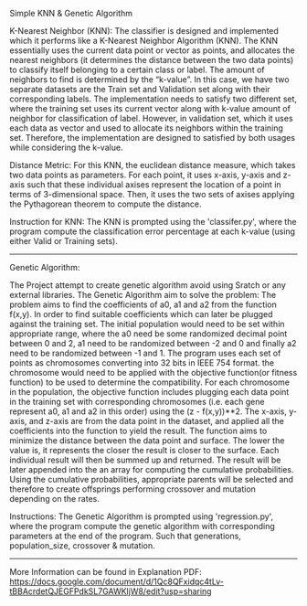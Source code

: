 Simple KNN & Genetic Algorithm

K-Nearest Neighbor (KNN):
The classifier is designed and implemented which it performs like a K-Nearest Neighbor Algorithm (KNN). 
The KNN essentially uses the current data point or vector as points, and allocates the nearest neighbors (it determines the distance between the two data points) to classify itself belonging to a 
certain class or label. The amount of neighbors to find is determined by the “k-value”. In this case, we have two separate datasets are the Train set and Validation set along with their corresponding 
labels. The implementation needs to satisfy two different set, where the training set uses its current vector along with k-value amount of neighbor for classification of label. However, in validation 
set, which it uses each data as vector and used to allocate its neighbors within the training set. Therefore, the implementation are designed to satisfied by both usages while considering the k-value.

Distance Metric:
For this KNN, the euclidean distance measure, which takes two data points as parameters. For each point, it uses x-axis, y-axis and z-axis such that these individual axises represent the location 
of a point in terms of 3-dimensional space. Then, it uses the two sets of axises applying the Pythagorean theorem to compute the distance.

Instruction for KNN:
The KNN is prompted using the 'classifer.py', where the program compute the classification error percentage at each k-value (using either Valid or Training sets).

-----------------------------------------------------------------------------------------------------------
Genetic Algorithm:

The Project attempt to create genetic algorithm avoid using Sratch or any external libraries. The Genetic Algorithm aim to solve the problem:
The problem aims to find the coefficients of a0, a1 and a2 from the function f(x,y). In order to find suitable coefficients which can later be plugged against the training set. 
The initial population would need to be set within appropriate range, where the a0 need be some randomized decimal point between 0 and 2, a1 need to be randomized between -2 and 0 
and finally a2 need to be randomized between -1 and 1.
The program uses each set of points as chromosomes converting into 32 bits in IEEE 754 format. the chromosome would need to be applied with the objective function(or fitness function) to be used to determine the compatibility. 
For each chromosome in the population, the objective function includes plugging each data point in the training set with corresponding chromosomes (i.e. each gene represent a0, a1 and a2 in this order) using the (z - f(x,y))**2. 
The x-axis, y-axis, and z-axis are from the data point in the dataset, and applied all the coefficients into the function to yield the result. The function aims to minimize the distance between the data point and surface. 
The lower the value is, it represents the closer the result is closer to the surface. Each individual result will then be summed up and returned. The result will be later appended into the an array for computing 
the cumulative probabilities.
Using the cumulative probabilities, appropriate parents will be selected and therefore to create offsprings performing crossover and mutation depending on the rates.

Instructions:
The Genetic Algorithm is prompted using 'regression.py', where the program compute the genetic algorithm with corresponding parameters at the end of the program.
Such that generations, population_size, crossover & mutation.

-----------------------------------------------------------------------------------------------------------
More Information can be found in Explanation PDF: https://docs.google.com/document/d/1Qc8QFxidqc4tLv-tBBAcrdetQJEGFPdkSL7GAWKljW8/edit?usp=sharing
